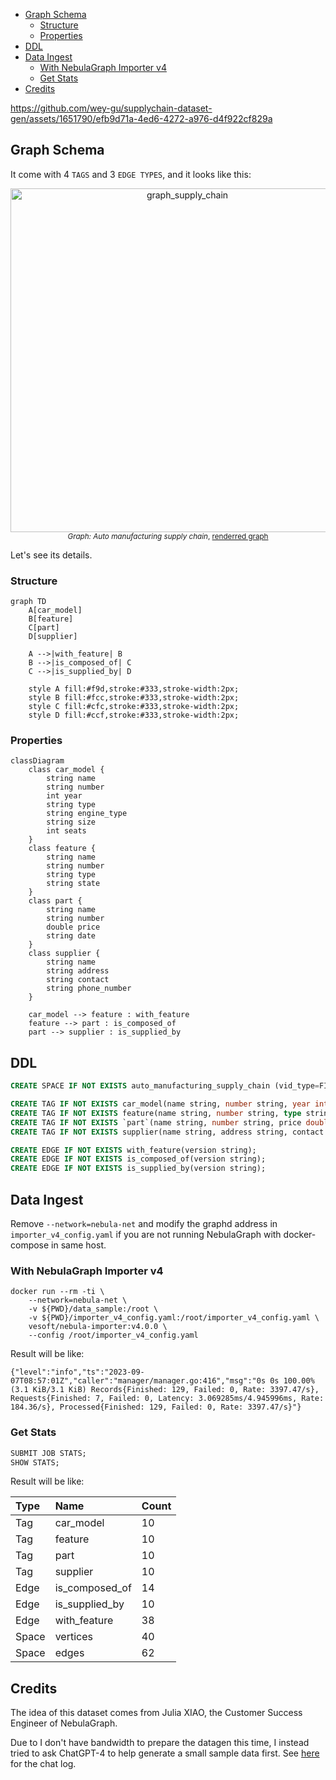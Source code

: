 <!-- TOC start (generated with https://github.com/derlin/bitdowntoc) -->

- [Graph Schema](#graph-schema)
  * [Structure](#structure)
  * [Properties](#properties)
- [DDL](#ddl)
- [Data Ingest](#data-ingest)
  * [With NebulaGraph Importer v4](#with-nebulagraph-importer-v4)
  * [Get Stats](#get-stats)
- [Credits](#credits)

<!-- TOC end -->

<!-- TOC --><a name="graph-schema"></a>

https://github.com/wey-gu/supplychain-dataset-gen/assets/1651790/efb9d71a-4ed6-4272-a976-d4f922cf829a

## Graph Schema

It come with 4 `TAGS` and 3 `EDGE TYPES`, and it looks like this:

<p align="center">
  <a href="https://www.siwei.io/demo-dumps/adhoc-graphs/nebulagraph_export_supply_chain.html">
    <img width="550" alt="graph_supply_chain" src="https://github.com/wey-gu/supplychain-dataset-gen/assets/1651790/73d88e8f-ad20-4657-8323-97ec38f4b667">
  </a>
  <br>
  <small>
    <i>Graph: Auto manufacturing supply chain</i>,
    <a href="https://www.siwei.io/demo-dumps/adhoc-graphs/nebulagraph_export_supply_chain.html">
      renderred graph
    </a>
  </small>
</p>

Let's see its details.

<!-- TOC --><a name="structure"></a>
### Structure

```mermaid
graph TD
    A[car_model]
    B[feature]
    C[part]
    D[supplier]

    A -->|with_feature| B
    B -->|is_composed_of| C
    C -->|is_supplied_by| D

    style A fill:#f9d,stroke:#333,stroke-width:2px;
    style B fill:#fcc,stroke:#333,stroke-width:2px;
    style C fill:#cfc,stroke:#333,stroke-width:2px;
    style D fill:#ccf,stroke:#333,stroke-width:2px;
```

<!-- TOC --><a name="properties"></a>
### Properties

```mermaid
classDiagram
    class car_model {
        string name
        string number
        int year
        string type
        string engine_type
        string size
        int seats
    }
    class feature {
        string name
        string number
        string type
        string state
    }
    class part {
        string name
        string number
        double price
        string date
    }
    class supplier {
        string name
        string address
        string contact
        string phone_number
    }

    car_model --> feature : with_feature
    feature --> part : is_composed_of
    part --> supplier : is_supplied_by
```

<!-- TOC --><a name="ddl"></a>
## DDL

```sql
CREATE SPACE IF NOT EXISTS auto_manufacturing_supply_chain (vid_type=FIXED_STRING(64), partition_num=1, replica_factor=1);

CREATE TAG IF NOT EXISTS car_model(name string, number string, year int, type string, engine_type string, size string, seats int);
CREATE TAG IF NOT EXISTS feature(name string, number string, type string, state string);
CREATE TAG IF NOT EXISTS `part`(name string, number string, price double, `date` string);
CREATE TAG IF NOT EXISTS supplier(name string, address string, contact string, phone_number string);

CREATE EDGE IF NOT EXISTS with_feature(version string);
CREATE EDGE IF NOT EXISTS is_composed_of(version string);
CREATE EDGE IF NOT EXISTS is_supplied_by(version string);
```

<!-- TOC --><a name="data-ingest"></a>
## Data Ingest

Remove `--network=nebula-net` and modify the graphd address in `importer_v4_config.yaml` if you are not running NebulaGraph with docker-compose in same host.

<!-- TOC --><a name="with-nebulagraph-importer-v4"></a>
### With NebulaGraph Importer v4

```
docker run --rm -ti \
    --network=nebula-net \
    -v ${PWD}/data_sample:/root \
    -v ${PWD}/importer_v4_config.yaml:/root/importer_v4_config.yaml \
    vesoft/nebula-importer:v4.0.0 \
    --config /root/importer_v4_config.yaml
```

Result will be like:

```log
{"level":"info","ts":"2023-09-07T08:57:01Z","caller":"manager/manager.go:416","msg":"0s 0s 100.00%(3.1 KiB/3.1 KiB) Records{Finished: 129, Failed: 0, Rate: 3397.47/s}, Requests{Finished: 7, Failed: 0, Latency: 3.069285ms/4.945996ms, Rate: 184.36/s}, Processed{Finished: 129, Failed: 0, Rate: 3397.47/s}"}
```

<!-- TOC --><a name="get-stats"></a>
### Get Stats

```sql
SUBMIT JOB STATS;
SHOW STATS;
```

Result will be like:

| Type  | Name           | Count |
| :---- | :------------- | :---- |
| Tag   | car_model      | 10    |
| Tag   | feature        | 10    |
| Tag   | part           | 10    |
| Tag   | supplier       | 10    |
| Edge  | is_composed_of | 14    |
| Edge  | is_supplied_by | 10    |
| Edge  | with_feature   | 38    |
| Space | vertices       | 40    |
| Space | edges          | 62    |


<!-- TOC --><a name="credits"></a>
## Credits

The idea of this dataset comes from Julia XIAO, the Customer Success Engineer of NebulaGraph.

Due to I don't have bandwidth to prepare the datagen this time, I instead tried to ask ChatGPT-4 to help generate a small sample data first. See [here](https://chat.openai.com/share/10413cc3-8d4a-4795-88a2-3d231e4cfd9c) for the chat log.

